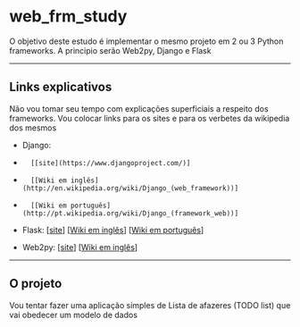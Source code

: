 web_frm_study
=============

O objetivo deste estudo é implementar o mesmo projeto em 2 ou 3 Python frameworks. A principio serão Web2py, Django e Flask

---------------------------------------------------------------------------------------------------------------------

Links explicativos
------------------

Não vou tomar seu tempo com explicações superficiais a respeito dos frameworks. Vou colocar links para os sites e para os verbetes da wikipedia dos mesmos

*	Django: 
-		[[site](https://www.djangoproject.com/)] 
-		[[Wiki em inglês](http://en.wikipedia.org/wiki/Django_(web_framework))] 
-		[[Wiki em português](http://pt.wikipedia.org/wiki/Django_(framework_web))]

*	Flask: [[site](http://flask.pocoo.org/)] [[Wiki em inglês](http://en.wikipedia.org/wiki/Flask_(web_framework))] [[Wiki em português](http://pt.wikipedia.org/wiki/Flask_(framework_web))]

*	Web2py: [[site](http://www.web2py.com/)] [[Wiki em inglês](http://en.wikipedia.org/wiki/Web2py)]

--------------------------------------------------------------------------------------------------------------------

O projeto
---------

Vou tentar fazer uma aplicação simples de Lista de afazeres (TODO list) que vai obedecer um modelo de dados